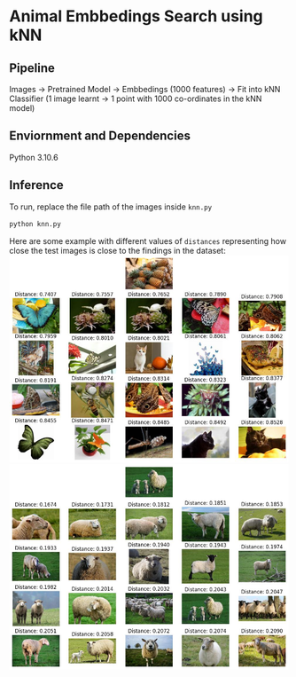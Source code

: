 # Animal Embbedings Search using kNN

## Pipeline
Images -> Pretrained Model -> Embbedings (1000 features) -> Fit into kNN Classifier (1 image learnt -> 1 point with 1000 co-ordinates in the kNN model)

## Enviornment and Dependencies
Python 3.10.6

## Inference
To run, replace the file path of the images inside `knn.py`
```bash
python knn.py
```
Here are some example with different values of `distances` representing how close the test images is close to the findings in the dataset:
![Infer1](assets/infer1.jpg "infer1")
![Infer1](assets/infer2.jpg "infer1")